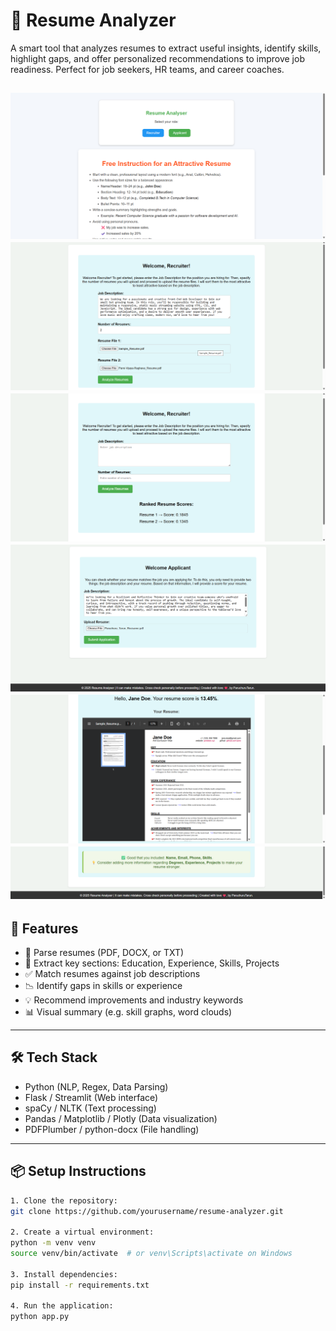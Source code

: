 
# 🧠 Resume Analyzer

A smart tool that analyzes resumes to extract useful insights, identify skills, highlight gaps, and offer personalized recommendations to improve job readiness. Perfect for job seekers, HR teams, and career coaches.

![screenshot](./Application_Demo/Home_Page.png)
![screenshot](./Application_Demo/Recruiter_Page.png)
![screenshot](./Application_Demo/Recruiter_Page_output.png)
![screenshot](./Application_Demo/Applicant_Page.png)
![screenshot](./Application_Demo/Applicant_Page_output1.png)
![screenshot](./Application_Demo/Applicant_Page_output2.png)
---

## 🚀 Features

- 📄 Parse resumes (PDF, DOCX, or TXT)
- 🧠 Extract key sections: Education, Experience, Skills, Projects
- ✅ Match resumes against job descriptions
- 📉 Identify gaps in skills or experience
- 💡 Recommend improvements and industry keywords
- 📊 Visual summary (e.g. skill graphs, word clouds)

---

## 🛠 Tech Stack

- Python (NLP, Regex, Data Parsing)
- Flask / Streamlit (Web interface)
- spaCy / NLTK (Text processing)
- Pandas / Matplotlib / Plotly (Data visualization)
- PDFPlumber / python-docx (File handling)

---


## 📦 Setup Instructions

```bash
1. Clone the repository:
git clone https://github.com/yourusername/resume-analyzer.git

2. Create a virtual environment:
python -m venv venv
source venv/bin/activate  # or venv\Scripts\activate on Windows

3. Install dependencies:
pip install -r requirements.txt

4. Run the application:
python app.py
